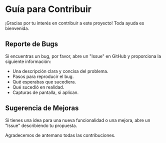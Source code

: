 # Guía para Contribuir

¡Gracias por tu interés en contribuir a este proyecto! Toda ayuda es bienvenida.

## Reporte de Bugs

Si encuentras un bug, por favor, abre un "Issue" en GitHub y proporciona la siguiente información:
* Una descripción clara y concisa del problema.
* Pasos para reproducir el bug.
* Qué esperabas que sucediera.
* Qué sucedió en realidad.
* Capturas de pantalla, si aplican.

## Sugerencia de Mejoras

Si tienes una idea para una nueva funcionalidad o una mejora, abre un "Issue" describiendo tu propuesta.

Agradecemos de antemano todas las contribuciones.
